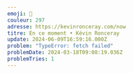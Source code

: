 ```yaml
---
emoji: 👀
couleur: 297
adresse: https://kevinronceray.com/now
titre: En ce moment • Kévin Ronceray
update: 2024-06-09T16:59:16.000Z
problem: "TypeError: fetch failed"
problemDate: 2024-03-18T09:08:19.036Z
problemTries: 1
---
```

